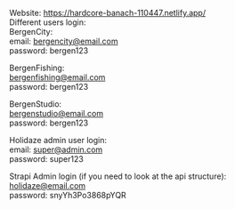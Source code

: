 Website: https://hardcore-banach-110447.netlify.app/  
Different users login:  
BergenCity:   
email: bergencity@email.com  
password: bergen123  

BergenFishing:   
bergenfishing@email.com  
password: bergen123  

BergenStudio:  
bergenstudio@email.com  
password: bergen123  



Holidaze admin user login:   
email: super@admin.com  
password: super123  

Strapi Admin login (if you need to look at the api structure):   
holidaze@email.com  
password: snyYh3Po3868pYQR  
